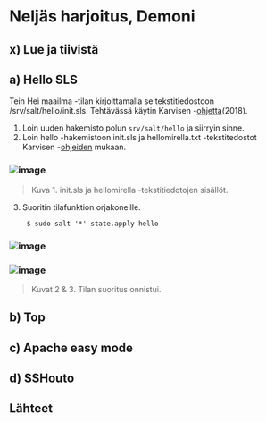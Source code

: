 # Neljäs harjoitus, Demoni
## x) Lue ja tiivistä
## a) Hello SLS
Tein Hei maailma -tilan kirjoittamalla se tekstitiedostoon /srv/salt/hello/init.sls. Tehtävässä käytin Karvisen -[ohjetta](https://terokarvinen.com/2023/salt-vagrant/#infra-as-code---your-wishes-as-a-text-file)(2018).
1. Loin uuden hakemisto polun `srv/salt/hello` ja siirryin sinne.
2. Loin hello -hakemistoon init.sls ja hellomirella.txt -tekstitedostot Karvisen -[ohjeiden](https://terokarvinen.com/2018/04/03/pkg-file-service-control-daemons-with-salt-change-ssh-server-port/?fromSearch=karvinen%20salt%20ssh) mukaan.
### ![image](https://github.com/Lambizzzz/infra-as-code/assets/148875838/240874dc-0f85-4778-be32-4e590963652d)

> Kuva 1. init.sls ja hellomirella -tekstitiedotojen sisällöt.

3. Suoritin tilafunktion orjakoneille.

        $ sudo salt '*' state.apply hello
### ![image](https://github.com/Lambizzzz/infra-as-code/assets/148875838/e6e66d00-bcf1-49f7-836d-6b622850eac5)
### ![image](https://github.com/Lambizzzz/infra-as-code/assets/148875838/7b4a037f-ebae-4975-be21-9947bcba6e6c)

> Kuvat 2 & 3. Tilan suoritus onnistui.

## b) Top

## c) Apache easy mode
## d) SSHouto
## Lähteet
